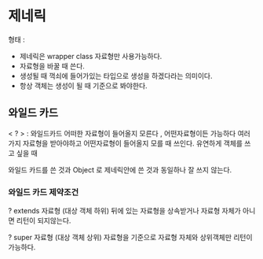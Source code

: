 # 제네릭
형태 : <T>
- 제네릭은 wrapper class 자료형만 사용가능하다.
- 자료형을 바꿀 때 쓴다.
- 생성될 때 꺽쇠에 들어가있는 타입으로 생성을 하겠다라는 의미이다.
- 항상 객체는 생성이 될 때 기준으로 봐야한다.


## 와일드 카드

< ? > : 와일드카드 어떠한 자료형이 들어올지 모른다 , 어떤자료형이든 가능하다
여러가지 자료형을 받아야하고 어떤자료형이 들어올지 모를 때 쓰인다. 
유연하게 객체를 쓰고 싶을 때

와일드 카드를 쓴 것과 Object 로 제네릭안에 쓴 것과 동일하나
잘 쓰지 않는다.


### 와일드 카드 제약조건
? extends 자료형 (대상 객체 하위)
뒤에 있는 자료형을 상속받거나 자료형 자체가 아니면 리턴이 되지않는다.

? super 자료형 (대상 객체 상위)
자료형을 기준으로 자료형 자체와 상위객체만 리턴이 가능하다. 
